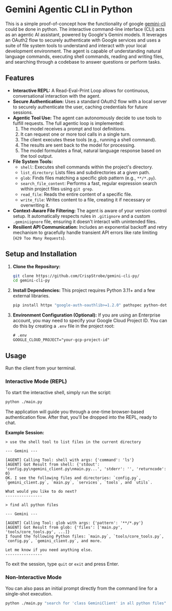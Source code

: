 
# Gemini Agentic CLI in Python

This is a simple proof-of-concept how the functionality of google [gemini-cli](https://github.com/google-gemini/gemini-cli) could be done in python.
The interactive command-line interface (CLI) acts as an agentic AI assistant, powered by Google's Gemini models. It leverages an OAuth2 flow to securely authenticate with Google services and uses a suite of file system tools to understand and interact with your local development environment. The agent is capable of understanding natural language commands, executing shell commands, reading and writing files, and searching through a codebase to answer questions or perform tasks.

## Features

  * **Interactive REPL:** A Read-Eval-Print Loop allows for continuous, conversational interaction with the agent.
  * **Secure Authentication:** Uses a standard OAuth2 flow with a local server to securely authenticate the user, caching credentials for future sessions.
  * **Agentic Tool Use:** The agent can autonomously decide to use tools to fulfill requests. The full agentic loop is implemented:
    1.  The model receives a prompt and tool definitions.
    2.  It can request one or more tool calls in a single turn.
    3.  The client executes these tools (e.g., running a shell command).
    4.  The results are sent back to the model for processing.
    5.  The model formulates a final, natural language response based on the tool output.
  * **File System Tools:**
      * `shell`: Executes shell commands within the project's directory.
      * `list_directory`: Lists files and subdirectories at a given path.
      * `glob`: Finds files matching a specific glob pattern (e.g., `**/*.py`).
      * `search_file_content`: Performs a fast, regular expression search within project files using `git grep`.
      * `read_file`: Reads the entire content of a specific file.
      * `write_file`: Writes content to a file, creating it if necessary or overwriting it.
  * **Context-Aware File Filtering:** The agent is aware of your version control setup. It automatically respects rules in `.gitignore` and a custom `.geminiignore` file, ensuring it doesn't interact with unintended files.
  * **Resilient API Communication:** Includes an exponential backoff and retry mechanism to gracefully handle transient API errors like rate limiting (`429 Too Many Requests`).

## Setup and Installation

1.  **Clone the Repository:**

    ```bash
    git clone https://github.com/CrispStrobe/gemini-cli-py/
    cd gemini-cli-py
    ```

2.  **Install Dependencies:** This project requires Python 3.11+ and a few external libraries.

    ```bash
    pip install httpx "google-auth-oauthlib>=1.2.0" pathspec python-dotenv
    ```

3.  **Environment Configuration (Optional):**
    If you are using an Enterprise account, you may need to specify your Google Cloud Project ID. You can do this by creating a `.env` file in the project root:

    ```
    # .env
    GOOGLE_CLOUD_PROJECT="your-gcp-project-id"
    ```

## Usage

Run the client from your terminal.

### Interactive Mode (REPL)

To start the interactive shell, simply run the script:

```bash
python ./main.py
```

The application will guide you through a one-time browser-based authentication flow. After that, you'll be dropped into the REPL, ready to chat.

**Example Session:**

```
> use the shell tool to list files in the current directory

--- Gemini ---

[AGENT] Calling Tool: shell with args: {'command': 'ls'}
[AGENT] Got Result from shell: {'stdout': 'config.py\ngemini_client.py\nmain.py...', 'stderr': '', 'returncode': 0}
OK. I see the following files and directories: `config.py`, `gemini_client.py`, `main.py`, `services`, `tools`, and `utils`.

What would you like to do next?
----------------

> find all python files

--- Gemini ---

[AGENT] Calling Tool: glob with args: {'pattern': '**/*.py'}
[AGENT] Got Result from glob: {'files': ['main.py', 'tools/core_tools.py', ...]}
I found the following Python files: `main.py`, `tools/core_tools.py`, `config.py`, `gemini_client.py`, and more.

Let me know if you need anything else.
----------------
```

To exit the session, type `quit` or `exit` and press Enter.

### Non-Interactive Mode

You can also pass an initial prompt directly from the command line for a single-shot execution.

```bash
python ./main.py "search for 'class GeminiClient' in all python files"
```